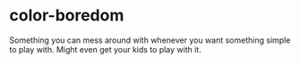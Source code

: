 # color-boredom
Something you can mess around with whenever you want something simple to play with. Might even get your kids to play with it.
